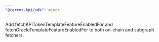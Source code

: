 ```yaml
---
"@carrot-kpi/sdk": minor
---
```


Add fetchKPITokenTemplateFeatureEnabledFor and fetchOracleTemplateFeatureEnabledFor to both on-chain and subgraph fetchers.
